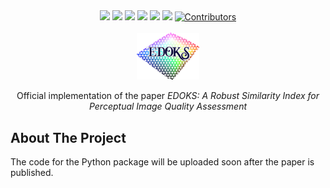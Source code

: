 <div id="top">
  
<div align="center">
  <a href="https://wfxr.mit-license.org/2017"><img src="https://img.shields.io/badge/License-MIT-brightgreen.svg"/></a>
  <a href="https://www.python.org/downloads/release/python-380/"><img src="https://img.shields.io/badge/Python-3.8-007d9c?logo=python"/></a>
  <a href="https://opencv.org/"><img src="https://img.shields.io/badge/OpenCV--python-4.9-5C3EE8?style=flat&logo=OpenCV&logoColor=FFFFFF"/></a>
  <a href="https://pytorch.org/"><img src="https://img.shields.io/badge/Pytorch-1.12.0-orange?logo=pytorch&logoColor=red"></a>
  <a href="https://https://cmake.org/"><img src="https://img.shields.io/badge/CMake-3.12-064F8C?logo=cmake&logoColor=white"></a>
  <a href="https://gcc.gnu.org/"><img src="https://img.shields.io/badge/C++-11-blue.svg?style=flat&logo=c%2B%2B"/></a>
  <a href="https://github.com/antdimarino/EDOKS"><img src="https://img.shields.io/badge/Contributors-2-blue" alt="Contributors"/></a>
</div>
</div>
<!-- PROJECT LOGO -->
<br />
<div align="center">
  <a href="https://github.com/BananaCloud-CC2022-Parthenope/BananaCloud">
    <img src="images/edoks.png" alt="Logo" style="width: 20%; height: 20%">
  </a>
  <p align="center">
    Official implementation of the paper <i>EDOKS: A Robust Similarity Index for Perceptual Image Quality Assessment</i>
</div>

## About The Project
The code for the Python package will be uploaded soon after the paper is published.
